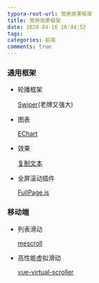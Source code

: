 ```yaml
---
typora-root-url: 常用效果框架
title: 常用效果框架
date: 2020-04-16 16:44:52
tags:
categories: 前端
comments: true
---
```




### 通用框架

* 轮播框架

  [Swiper](https://www.swiper.com.cn/)(老牌又强大)

* 图表

  [EChart](https://www.echartsjs.com/zh/index.html)

* 效果

  [复制文本](http://www.clipboardjs.cn/)

* 全屏滚动插件

  [FullPage.js](https://www.dowebok.com/demo/2014/77/)

### 移动端

* 列表滑动

  [mescroll](http://www.mescroll.com/reward.html?v=20200315)

* 高性能虚拟滑动

  [vue-virtual-scroller](https://www.npmjs.com/package/vue-virtual-scroller)